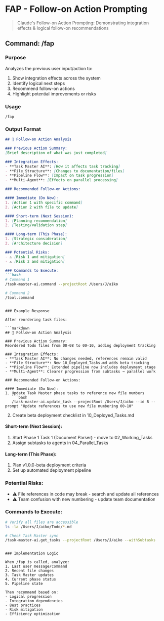 # FAP - Follow-on Action Prompting

> Claude's Follow-on Action Prompting: Demonstrating integration effects & logical follow-on recommendations

## Command: /fap

### Purpose
Analyzes the previous user input/action to:
1. Show integration effects across the system
2. Identify logical next steps
3. Recommend follow-on actions
4. Highlight potential improvements or risks

### Usage
```
/fap
```

### Output Format
```markdown
## 🔄 Follow-on Action Analysis

### Previous Action Summary:
[Brief description of what was just completed]

### Integration Effects:
- **Task Master AI**: [How it affects task tracking]
- **File Structure**: [Changes to documentation/files]
- **Pipeline Flow**: [Impact on task progression]
- **Multi-Agent**: [Effects on parallel processing]

### Recommended Follow-on Actions:

#### Immediate (Do Now):
1. [Action 1 with specific command]
2. [Action 2 with file to update]

#### Short-term (Next Session):
1. [Planning recommendation]
2. [Testing/validation step]

#### Long-term (This Phase):
1. [Strategic consideration]
2. [Architecture decision]

### Potential Risks:
- ⚠️ [Risk 1 and mitigation]
- ⚠️ [Risk 2 and mitigation]

### Commands to Execute:
```bash
# Command 1
/task-master-ai.command --projectRoot /Users/J/aiko

# Command 2
/tool.command
```
```

### Example Response

After reordering task files:

```markdown
## 🔄 Follow-on Action Analysis

### Previous Action Summary:
Reordered Todo files from 00-08 to 00-10, adding deployment tracking

### Integration Effects:
- **Task Master AI**: No changes needed, references remain valid
- **File Structure**: New 10_Deployed_Tasks.md adds beta tracking
- **Pipeline Flow**: Extended pipeline now includes deployment stage
- **Multi-Agent**: Clearer progression from subtasks → parallel work

### Recommended Follow-on Actions:

#### Immediate (Do Now):
1. Update Task Master phase tasks to reference new file numbers
   ```bash
   /task-master-ai.update_task --projectRoot /Users/J/aiko --id 8 --prompt "Update references to use new file numbering 00-10"
   ```

2. Create beta deployment checklist in 10_Deployed_Tasks.md

#### Short-term (Next Session):
1. Start Phase 1 Task 1 (Document Parser) - move to 02_Working_Tasks
2. Assign subtasks to agents in 04_Parallel_Tasks

#### Long-term (This Phase):
1. Plan v1.0.0-beta deployment criteria
2. Set up automated deployment pipeline

### Potential Risks:
- ⚠️ File references in code may break - search and update all references
- ⚠️ Team confusion with new numbering - update team documentation

### Commands to Execute:
```bash
# Verify all files are accessible
ls -la /Users/J/aiko/Todo/*.md

# Check Task Master sync
/task-master-ai.get_tasks --projectRoot /Users/J/aiko --withSubtasks
```
```

### Implementation Logic

When /fap is called, analyze:
1. Last user message/command
2. Recent file changes
3. Task Master updates
4. Current phase status
5. Pipeline state

Then recommend based on:
- Logical progression
- Integration dependencies  
- Best practices
- Risk mitigation
- Efficiency optimization